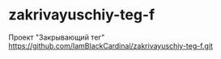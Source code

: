 # zakrivayuschiy-teg-f
Проект "Закрывающий тег"
https://github.com/IamBlackCardinal/zakrivayuschiy-teg-f.git
